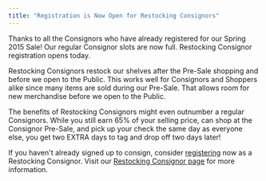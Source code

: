 ```yaml
---
title: "Registration is Now Open for Restocking Consignors"
---
```


Thanks to all the Consignors who have already registered for our Spring 2015 Sale! Our regular Consignor slots are now full. Restocking Consignor registration opens today.

Restocking Consignors restock our shelves after the Pre-Sale shopping and before we open to the Public. This works well for Consignors and Shoppers alike since many items are sold during our Pre-Sale. That allows room for new merchandise before we open to the Public.

The benefits of Restocking Consignors might even outnumber a regular Consignors. While you still earn 65% of your selling price, can shop at the Consignor Pre-Sale, and pick up your check the same day as everyone else, you get two EXTRA days to tag and drop off two days later!

If you haven't already signed up to consign, consider [registering](/register/) now as a Restocking Consignor. Visit our [Restocking Consignor page](/consignors/restocking-consignors/) for more information.
